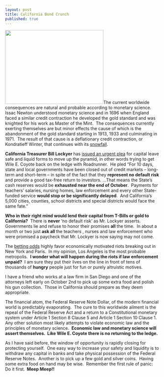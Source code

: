 ```yaml
---
layout: post
title: California Bond Crunch
published: true
---
```

<p><img class="alignright" title="Wilie Coyote gets a gravity lesson" src="{{ site.baseurl }}/images/wilie_coyote.jpg" alt="" width="320" height="240" /><span>The current worldwide consequences are natural and probable according to monetary science.  Issac Newton understood monetary science and in 1696 when England faced a similar credit contraction he developed the gold standard and was knighted for his work as Master of the Mint.  The consequences currently exerting themselves are but minor effects the cause of which is the abandonment of the gold standard starting in 1913, 1933 and culminating in 1971.  The result of that cause is a deflationary credit contraction, or Kondratieff Winter, that continues with its <a href="http://www.runtogold.com/2008/02/first-snowfall-of-kondratieff-winter/">snowfall</a>.</span></p>
<p><span><strong>California Treasurer Bill Lockyer </strong>has <a href="http://www.treasurer.ca.gov/news/releases/2008/20081001.pdf" target="_blank">issued an urgent plea</a> for capital leave safe and liquid forms to move up the pyramid, in other words trying to get Wile E. Coyote back on the ledge with Roadrunner.  He pled “For 10 days, state and local governments have been closed out of credit markets – long-term and short-term – in spite of the fact that they <strong>represent no default risk</strong> and provide a good tax-free return to investors. ...That means the State’s cash reserves would be <strong>exhausted near the end of October</strong>.  Payments for teachers’ salaries, nursing homes, law enforcement and every other State-funded service <strong>would stop or be significantly delayed</strong>.  And California’s 5,000 cities, counties, school districts and special districts would face the same fate.”</span></p>
<p><span><strong>Who in their right mind would lend their capital from T-Bills or gold to California?</strong>  There is <strong>never</strong> ‘no default risk’ as Mr. Lockyer asserts.  Governments lie and refuse to honor their promises <strong>all</strong> the time.  In about a month or two just <strong>ask all </strong>the teachers , nurses and law enforcement who were promised a paycheck that Mr. Lockyer is now saying may not come.</span></p>
<p><span>The <a href="http://www.paddypower.com/bet?action=go_event&amp;category=SPECIALS&amp;class_sort=--&amp;ev_id=1224857&amp;ev_class_id=45&amp;ev_type_id=10467&amp;force_racing_css=N" target="_blank">betting odds</a> highly favor economically motivated riots breaking out in New York and Paris.  In my opinion, Los Angeles is the most probable metropolis.  <strong>I wonder what will happen during the riots if law enforcement unpaid?</strong>  I am sure they put their lives on the line in front of tens of thousands of <strong>hungry</strong> people just for fun or purely altruistic motives.</span></p>
<p><span>I have a friend who works at a law firm in San Diego and one of the attorneys left early on October 2nd to pick up some extra food and polish his gun collection.  Those in California should prepare as they deem appropriate.</span></p>
<p><span>The financial atom, the Federal Reserve Note Dollar, of the modern financial world is predictably evaporating.  The cure to this worldwide ailment is the repeal of the Federal Reserve Act and a return to a Constitutional monetary system under Article 1 Section 8 Clause 5 and Article 1 Section 10 Clause 1.  Any other solution most likely attempts to violate economic law and the principles of monetary science.  <strong>Economic law and monetary science will assert themselves.  Like Wile E. Coyote there is no returning to the ledge.</strong></span></p>
<p><span>As I have said before, the window of opportunity is rapidly closing for protecting yourself.  One easy way to increase your safety and liquidity is to withdraw any capital in banks and take physical possession of the Federal Reserve Notes.  Another is to pick up a few gold and silver coins.  Having some extra food on hand may be wise.  Remember the first rule of panic:  Do it first.<strong>  Meep Meep!!</strong></span></p>
